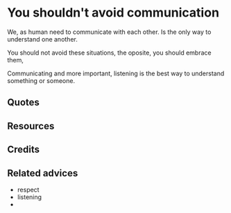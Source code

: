 
# You shouldn't avoid communication

We, as human need to communicate with each other. Is the only way to understand one another.

You should not avoid these situations, the oposite, you should embrace them,

Communicating and more important, listening is the best way to understand something or someone.



## Quotes

## Resources

## Credits

## Related advices

- respect
- listening
- 

